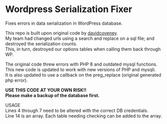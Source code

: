 # Wordpress Serialization Fixer
Fixes errors in data serialization in WordPress database.

This repo is built upon original code by [davidcoveney](https://davidcoveney.com/575/php-serialization-fix-for-wordpress-migrations/).  
My team had changed urls using a search and replace on a sql file; and destroyed the serialization counts.  
This, in turn, destroyed our options tables when calling them back through WP.

The original code threw errors with PHP 8 and outdated mysql functions.  
This new code is updated to work with new versions of PHP and mysqli.  
It is also updated to use a callback on the preg_replace (original generated php error).

**USE THIS CODE AT YOUR OWN RISK!!**  
**Please make a backup of the database first.**  

USAGE  
Lines 4 through 7 need to be altered with the correct DB credentials.  
Line 14 is an array.  Each table needing checking can be added to the array.  
